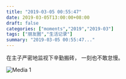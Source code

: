 ```yaml
---
title: "2019-03-05 00:55:47"
date: 2019-03-05T13:00:00+08:00
draft: false
categories: ["moments","2019","2019-03"]
tags: ["朋友圈","生活记录"]
summary: "2019-03-05 00:55:47..."
---
```


在主子严密地监视下辛勤搬砖，
一刻也不敢怠慢。

![Media 1](/Moments/photos/2019-03-05/201903050055470.jpg)

